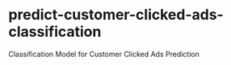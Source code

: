 # predict-customer-clicked-ads-classification
Classification Model for Customer Clicked Ads Prediction
